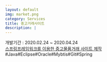 ```yaml
---
layout: default
img: market.png
category: Services
title: 중고거래사이트
description: |
---
```

개발기간 : 2020.02.24 ~ 2020.04.24          
[스프링프레임워크를 이용한 중고물품거래 사이트 제작](https://github.com/Dev-preference/acornmarket)
#Java#Eclipse#Oracle#Mybtis#Git#Spring
